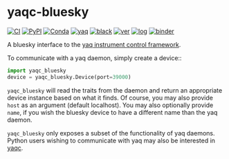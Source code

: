 # yaqc-bluesky

[![CI](https://img.shields.io/travis/com/bluesky/yaqc-bluesky)](https://travis-ci.com/bluesky/yaqc-bluesky)
[![PyPI](https://img.shields.io/pypi/v/yaqd-acton)](https://pypi.org/project/yaqd-acton)
[![Conda](https://img.shields.io/conda/vn/conda-forge/yaqd-acton)](https://anaconda.org/conda-forge/yaqd-acton)
[![yaq](https://img.shields.io/badge/framework-yaq-orange)](https://yaq.fyi/)
[![black](https://img.shields.io/badge/code--style-black-black)](https://black.readthedocs.io/)
[![ver](https://img.shields.io/badge/calver-YYYY.0M.MICRO-blue)](https://calver.org/)
[![log](https://img.shields.io/badge/change-log-informational)](https://gitlab.com/yaq/yaqd-acton/-/blob/master/CHANGELOG.md)
[![binder]( https://mybinder.org/badge.svg)]( https://mybinder.org/v2/gh/bluesky/yaqc-bluesky/master?urlpath=lab)

A bluesky interface to the [yaq instrument control framework](https://yaq.fyi/).

To communicate with a yaq daemon, simply create a device::

```python
import yaqc_bluesky
device = yaqc_bluesky.Device(port=39000)
```

`yaqc_bluesky` will read the traits from the daemon and return an appropriate device instance based on what it finds.
Of course, you may also provide `host` as an argument (default localhost).
You may also optionally provide `name`, if you wish the bluesky device to have a different name than the yaq daemon.

`yaqc_bluesky` only exposes a subset of the functionality of yaq daemons.
Python users wishing to communicate with yaq may also be interested in [yaqc](https://python.yaq.fyi/yaqc/).
